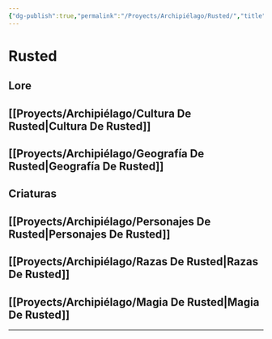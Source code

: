 ```yaml
---
{"dg-publish":true,"permalink":"/Proyects/Archipiélago/Rusted/","title":"Rusted","tags":["Contexto/DrawingAttack/Archipiélago"],"updated":"2023-11-02T21:06:24.097-05:00"}
---
```



# Rusted

## Lore

## [[Proyects/Archipiélago/Cultura De Rusted\|Cultura De Rusted]]

## [[Proyects/Archipiélago/Geografía De Rusted\|Geografía De Rusted]]

## Criaturas

## [[Proyects/Archipiélago/Personajes De Rusted\|Personajes De Rusted]]

## [[Proyects/Archipiélago/Razas De Rusted\|Razas De Rusted]]

## [[Proyects/Archipiélago/Magia De Rusted\|Magia De Rusted]]

---
